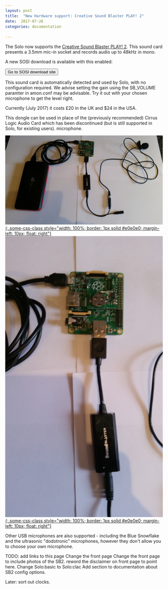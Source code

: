 ```yaml
---
layout: post
title:  "New Hardware support: Creative Sound Blaster PLAY! 2"
date:  2017-07-26
categories: documentation

---
```


The Solo now supports the [Creative Sound Blaster PLAY!
2](https://uk.creative.com/p/sound-cards/sound-blaster-play-2).  This
sound card presents a 3.5mm mic-in socket and records audio up to
48kHz in mono.

A new SOSI download is available with this enabled:
<form action="http://www.solo-system.org/sosi">
    <input type="submit" value="Go to SOSI download site">
</form>

This sound card is automatically detected and used by Solo, with no
configuration required.  We advise setting the gain using the
SB_VOLUME paramter in amon.conf may be advisable.  Try it out with
your chosen microphone to get the level right.

Currently (July 2017) it costs £20 in the UK and $24 in the USA.

This dongle can be used in place of the (previously recommended)
Cirrus Logic Audio Card which has been discontinued (but is still
supported in Solo, for existing users).  microphone.

[![Solo with SoundBlaster2 dongle](/img/solo-SB.jpg "Solo with SoundBlaster2 dongle" ){:.some-css-class style="width: 100%; border: 1px solid #e0e0e0; margin-left: 10px; float: right"}](/img/solo-SB.jpg)
[![Solo with SoundBlaster2 dongle zoom](/img/solo-SB-zoom.jpg "Solo with SoundBlaster2 dongle zoom" ){:.some-css-class style="width: 100%; border: 1px solid #e0e0e0; margin-left: 10px; float: right"}](/img/solo-SB-zoom.jpg)

Other USB microphones are also supported - including the Blue Snowflake and the ultrasonic "dodotronic" microphones, however they don't allow you to choose your own microphone.

TODO:
	add links to this page
	Change the front page
	Change the front page to include photos of the SB2.
	reword the disclaimer on front page to point here.
	Change Solo:basic to Solo:clac
	Add section to documentation about SB2 config options.

Later: sort out clocks.
	
